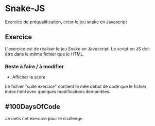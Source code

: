 # Snake-JS
Exercice de préqualificaiton, créer le jeu snake en Javascript

## Exercice
L'exercice est de réaliser le jeu Snake en Javascript.
Le script en JS doit être dans le même fichier que le HTML

### Reste à faire / à modifier
- Afficher le score

Le fichier "suite exercice" contient le mêe début de code que le fichier index.html avec quelques modifications demandées. 

## #100DaysOfCode
Je mets cet exercice pour le challenge. 
